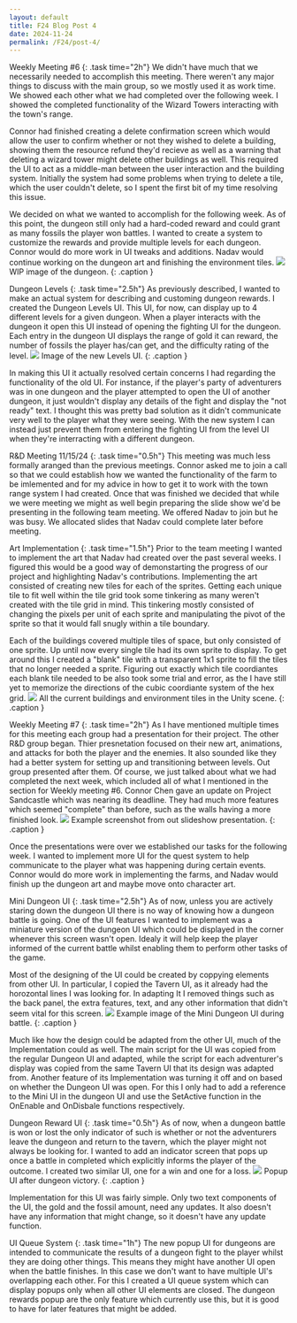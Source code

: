 ```yaml
---
layout: default
title: F24 Blog Post 4
date: 2024-11-24
permalink: /F24/post-4/
---
```


Weekly Meeting #6
{: .task time="2h"}
We didn't have much that we necessarily needed to accomplish this meeting. There weren't any major things to
discuss with the main group, so we mostly used it as work time. We showed each other what we had completed over
the following week. I showed the completed functionality of the Wizard Towers interacting with the town's range.

Connor had finished creating a delete confirmation screen which would allow the user to confirm whether or not
they wished to delete a building, showing them the resource refund they'd recieve as well as a warning that
deleting a wizard tower might delete other buildings as well. This required the UI to act as a middle-man
between the user interaction and the building system. Initially the system had some problems when trying to
delete a tile, which the user couldn't delete, so I spent the first bit of my time resolving this issue.

We decided on what we wanted to accomplish for the following week. As of this point, the dungeon still only had
a hard-coded reward and could grant as many fossils the player won battles. I wanted to create a system to
customize the rewards and provide multiple levels for each dungeon. Connor would do more work in UI tweaks and
additions. Nadav would continue working on the dungeon art and finishing the environment tiles.
<img src="{{site.baseurl}}/assets/F24/post-4/Images/DungeonWIP.png" />
WIP image of the dungeon.
{: .caption }



Dungeon Levels
{: .task time="2.5h"}
As previously described, I wanted to make an actual system for describing and customing dungeon rewards. I
created the Dungeon Levels UI. This UI, for now, can display up to 4 different levels for a given dungeon. When
a player interacts with the dungeon it open this UI instead of opening the fighting UI for the dungeon. Each
entry in the dungeon UI displays the range of gold it can reward, the number of fossils the player has/can get,
and the difficulty rating of the level.
<img src="{{site.baseurl}}/assets/F24/post-4/Images/DungeonLevelsUI.png" />
Image of the new Levels UI.
{: .caption }

In making this UI it actually resolved certain concerns I had regarding the functionality of the old UI. For
instance, if the player's party of adventurers was in one dungeon and the player attempted to open the UI of
another dungeon, it just wouldn't display any details of the fight and display the "not ready" text. I thought
this was pretty bad solution as it didn't communicate very well to the player what they were seeing. With the
new system I can instead just prevent them from entering the fighting UI from the level UI when they're
interracting with a different dungeon.
<div class="code" href="{{site.baseurl}}/assets/F24/post-4/Scripts/DungeonLevelsUI.cs"></div>



R&D Meeting 11/15/24
{: .task time="0.5h"}
This meeting was much less formally aranged than the previous meetings. Connor asked me to join a call so that
we could establish how we wanted the functionality of the farm to be imlemented and for my advice in how to get
it to work with the town range system I had created. Once that was finished we decided that while we were
meeting we might as well begin preparing the slide show we'd be presenting in the following team meeting. We
offered Nadav to join but he was busy. We allocated slides that Nadav could complete later before meeting.



Art Implementation
{: .task time="1.5h"}
Prior to the team meeting I wanted to implement the art that Nadav had created over the past several weeks. I
figured this would be a good way of demonstarting the progress of our project and highlighting Nadav's
contributions. Implementing the art consisted of creating new tiles for each of the sprites. Getting each unique
tile to fit well within the tile grid took some tinkering as many weren't created with the tile grid in mind.
This tinkering mostly consisted of changing the pixels per unit of each sprite and manipulating the pivot of the
sprite so that it would fall snugly within a tile boundary.

Each of the buildings covered multiple tiles of space, but only consisted of one sprite. Up until now every
single tile had its own sprite to display. To get around this I created a "blank" tile with a transparent 1x1
sprite to fill the tiles that no longer needed a sprite. Figuring out exactly which tile coordiantes each blank
tile needed to be also took some trial and error, as the I have still yet to memorize the directions of the
cubic coordiante system of the hex grid.
<img src="{{site.baseurl}}/assets/F24/post-4/Images/ArtImplementation.png" />
All the current buildings and environment tiles in the Unity scene.
{: .caption }



Weekly Meeting #7
{: .task time="2h"}
As I have mentioned multiple times for this meeting each group had a presentation for their project. The other
R&D group began. Thier presnetation focused on their new art, animations, and attacks for both the player and
the enemies. It also sounded like they had a better system for setting up and transitioning between levels. Out
group presented after them. Of course, we just talked about what we had completed the next week, which included
all of what I mentioned in the section for Weekly meeting #6. Connor Chen gave an update on Project Sandcastle
which was nearing its deadline. They had much more features which seemed "complete" than before, such as the
walls having a more finished look.
<img src="{{site.baseurl}}/assets/F24/post-4/Images/SlideShow.png" />
Example screenshot from out slideshow presentation.
{: .caption }

Once the presentations were over we established our tasks for the following week. I wanted to implement more UI
for the quest system to help communicate to the player what was happening during certain events. Connor would do
more work in implementing the farms, and Nadav would finish up the dungeon art and maybe move onto character
art.



Mini Dungeon UI
{: .task time="2.5h"}
As of now, unless you are actively staring down the dungeon UI there is no way of knowing how a dungeon battle
is going. One of the UI features I wanted to implement was a miniature version of the dungeon UI which could be
displayed in the corner whenever this screen wasn't open. Idealy it will help keep the player informed of the
current battle whilst enabling them to perform other tasks of the game.

Most of the designing of the UI could be created by coppying elements from other UI. In particular, I copied the
Tavern UI, as it already had the horozontal lines I was looking for. In adapting It I removed things such as the
back panel, the extra features, text, and any other information that didn't seem vital for this screen.
<img src="{{site.baseurl}}/assets/F24/post-4/Images/MiniDungeonUI.png" />
Example image of the Mini Dungeon UI during battle.
{: .caption }

Much like how the design could be adapted from the other UI, much of the Implementation could as well. The main
script for the UI was copied from the regular Dungeon UI and adapted, while the script for each adventurer's
display was copied from the same Tavern UI that its design was adapted from. Another feature of its
Implementation was turning it off and on based on whether the Dungeon UI was open. For this I only had to add a
reference to the Mini UI in the dungeon UI and use the SetActive function in the OnEnable and OnDisbale
functions respectively.
<div class="code" href="{{site.baseurl}}/assets/F24/post-4/Scripts/DungeonMiniUI.cs"></div>



Dungeon Reward UI
{: .task time="0.5h"}
As of now, when a dungeon battle is won or lost the only indicator of such is whether or not the adventurers
leave the dungeon and return to the tavern, which the player might not always be looking for. I wanted to add an
indicator screen that pops up once a battle in completed which explicitly informs the player of the outcome. I
created two similar UI, one for a win and one for a loss.
<img src="{{site.baseurl}}/assets/F24/post-4/Images/DungeonWinUI.png" />
Popup UI after dungeon victory.
{: .caption }

Implementation for this UI was fairly simple. Only two text components of the UI, the gold and the fossil
amount, need any updates. It also doesn't have any information that might change, so it doesn't have any update
function.
<div class="code" href="{{site.baseurl}}/assets/F24/post-4/Scripts/DungeonWinUI.cs"></div>



UI Queue System
{: .task time="1h"}
The new popup UI for dungeons are intended to communicate the results of a dungeon fight to the player whilst
they are doing other things. This means they might have another UI open when the battle finishes. In this case
we don't want to have multiple UI's overlapping each other. For this I created a UI queue system which can display 
popups only when all other UI elements are closed. The dungeon rewards popup are the only feature which currently 
use this, but it is good to have for later features that might be added.
<div class="code" href="{{site.baseurl}}/assets/F24/post-4/Scripts/UIQueueManager.cs"></div>